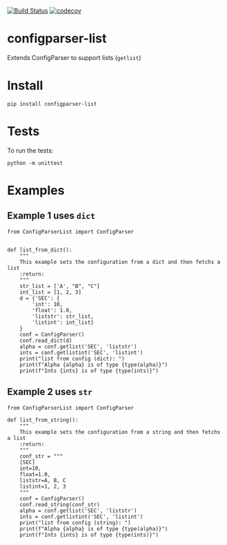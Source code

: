[![Build Status](https://ahmad88me.semaphoreci.com/badges/configparser-list/branches/main.svg?key=1b31676d-8fc4-438c-9232-e0c63babe633)](https://ahmad88me.semaphoreci.com/projects/configparser-list)
[![codecov](https://codecov.io/gh/ahmad88me/configparser-list/branch/main/graph/badge.svg?token=OK2EPNG23U)](https://codecov.io/gh/ahmad88me/configparser-list)


# configparser-list
Extends ConfigParser to support lists (`getlist`)

# Install
`pip install configparser-list`

# Tests
To run the tests:

```
python -m unittest
```

# Examples
## Example 1 uses `dict`
```
from ConfigParserList import ConfigParser


def list_from_dict():
    """
    This example sets the configuration from a dict and then fetchs a list
    :return:
    """
    str_list = ['A', "B", "C"]
    int_list = [1, 2, 3]
    d = {'SEC': {
        'int': 10,
        'float': 1.0,
        'liststr': str_list,
        'listint': int_list}
    }
    conf = ConfigParser()
    conf.read_dict(d)
    alpha = conf.getlist('SEC', 'liststr')
    ints = conf.getlistint('SEC', 'listint')
    print("list from config (dict): ")
    print(f"Alpha {alpha} is of type {type(alpha)}")
    print(f"Ints {ints} is of type {type(ints)}")
```

## Example 2 uses `str`
```
from ConfigParserList import ConfigParser

def list_from_string():
    """
    This example sets the configuration from a string and then fetchs a list
    :return:
    """
    conf_str = """
    [SEC]
    int=10,
    float=1.0,
    liststr=A, B, C
    listint=1, 2, 3
    """
    conf = ConfigParser()
    conf.read_string(conf_str)
    alpha = conf.getlist('SEC', 'liststr')
    ints = conf.getlistint('SEC', 'listint')
    print("list from config (string): ")
    print(f"Alpha {alpha} is of type {type(alpha)}")
    print(f"Ints {ints} is of type {type(ints)}")
```